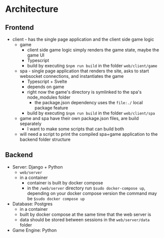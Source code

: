 # Architecture

## Frontend
- client - has the single page application and the client side game logic
    - game 
        - client side game logic simply renders the game state, maybe the game UI
        - Typescript
        - build by executing `$npm run build` in the folder `web/client/game`
    - spa - single page application that renders the site, asks to start websocket connections, and instantiates the game
        - Typescript + Svelte
        - depends on game
        - right now the game's directory is symlinked to the spa's node_modules folder
            - the package.json dependency uses the `file:./` local package feature
        - build by executing `$npm run build` in the folder `web/client/spa`
    - game and spa have their own package.json files, are build separately
        - I want to make some scripts that can build both
    - will need a script to print the compiled spa+game application to the backend folder structure

## Backend
- Server: Django + Python
    - `web/server`
    - in a container
        - container is built by docker compose
        - in the `/web/server` directory run `$sudo docker-compose up`, depending on your docker compose version the command may be `$sudo docker compose up`
- Database: Postgres
    - in a container
    - built by docker compose at the same time that the web server is
    - data should be stored between sessions in the `web/server/data` folder
- Game Engine: Python


